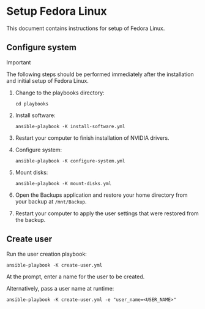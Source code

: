 # Setup Fedora Linux

This document contains instructions for setup of Fedora Linux.

## Configure system

> [!IMPORTANT]
> The following steps should be performed immediately after the installation and initial setup of Fedora Linux.

1. Change to the playbooks directory:

   ```console
   cd playbooks
   ```

1. Install software:

   ```console
   ansible-playbook -K install-software.yml
   ```

1. Restart your computer to finish installation of NVIDIA drivers.
1. Configure system:

   ```console
   ansible-playbook -K configure-system.yml
   ```

1. Mount disks:

   ```console
   ansible-playbook -K mount-disks.yml
   ```

1. Open the Backups application and restore your home directory from your backup at `/mnt/Backup`.
1. Restart your computer to apply the user settings that were restored from the backup.

## Create user

Run the user creation playbook:

```console
ansible-playbook -K create-user.yml
```

At the prompt, enter a name for the user to be created.

Alternatively, pass a user name at runtime:

```console
ansible-playbook -K create-user.yml -e "user_name=<USER_NAME>"
```
